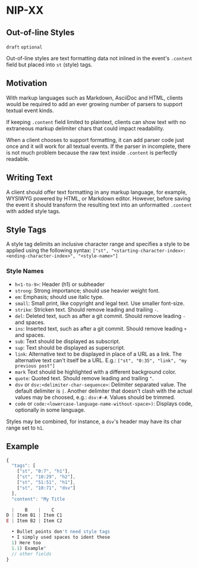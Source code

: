 
NIP-XX
======

Out-of-line Styles
------------------

`draft` `optional`

Out-of-line styles are text formatting data not inlined in the
event's `.content` field but placed into `st` (style) tags.

## Motivation

With markup languages such as Markdown, AsciiDoc and HTML, clients
would be required to add an ever growing number of parsers to
support textual event kinds.

If keeping `.content` field limited to plaintext,
clients can show text with no extraneous markup delimiter chars
that could impact readability.

When a client chooses to support formatting, it can
add parser code just once and it will work for all textual
events. If the parser in incomplete, there is not much
problem because the raw text inside `.content` is perfectly readable.

## Writing Text

A client should offer text formatting in any markup language,
for example, WYSIWYG powered by HTML, or Markdown editor.
However, before saving the event it should transform the resulting
text into an unformatted `.content` with added style tags.

## Style Tags

A style tag delimits an inclusive character range
and specifies a style to be applied using the following syntax:
`["st", "<starting-character-index>:<ending-character-index>", "<style-name>"]`

### Style Names

- `h<1-to-9>`: Header (h1) or subheader
- `strong`: Strong importance; should use heavier weight font.
- `em`: Emphasis; should use italic type.
- `small`: Small print, like copyright and legal text. Use smaller font-size.
- `strike`: Stricken text. Should remove leading and trailing `-`.
- `del`: Deleted text, such as after a git commit. Should remove leading `-` and spaces.
- `ins`: Inserted text, such as after a git commit. Should remove leading `+` and spaces.
- `sub`: Text should be displayed as subscript.
- `sup`: Text should be displayed as superscript.
- `link`: Alternative text to be displayed in place of a URL as a link. The alternative text can't itself be a URL.
E.g.: `["st", "0:35", "link", "my previous post"]`
- `mark` Text should be highlighted with a different background color.
- `quote`: Quoted text. Should remove leading and trailing `"`.
- `dsv` or `dsv:<delimiter-char-sequence>`: Delimiter separated value. The default delimiter is `|`.
Another delimiter that doesn't clash with the actual values may be choosed, e.g.: `dsv:#-#`. Values should be trimmed.
- `code` or `code:<lowercase-language-name-without-space>)`: Displays code, optionally in some language.

Styles may be combined, for instance, a `dsv`'s header may have its char range set to `h1`.

## Example

```js
{
  "tags": [
    ["st", "0:7", "h1"],
    ["st", "10:29", "h2"],
    ["st", "51:51", "h1"],
    ["st", "10:71", "dsv"]
  ],
  "content": "My Title

  |    B    |    C
D | Item B1 | Item C1
E | Item B2 | Item C2

  • Bullet points don't need style tags
  • I simply used spaces to ident these
  1) Here too
  1.1) Example"
  // other fields
}
```
